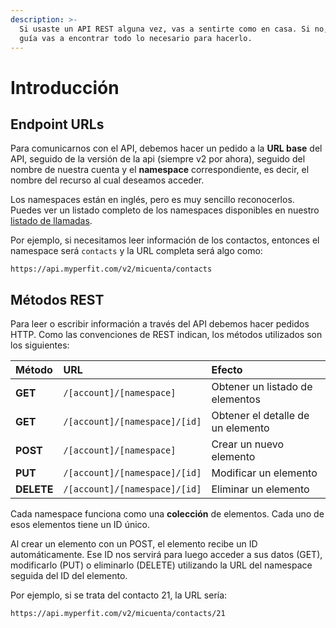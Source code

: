 ```yaml
---
description: >-
  Si usaste un API REST alguna vez, vas a sentirte como en casa. Si no, en esta
  guía vas a encontrar todo lo necesario para hacerlo.
---
```


# Introducción

## Endpoint URLs

Para comunicarnos con el API, debemos hacer un pedido a la **URL base** del API, seguido de la versión de la api \(siempre v2 por ahora\), seguido del nombre de nuestra cuenta y el **namespace** correspondiente, es decir, el nombre del recurso al cual deseamos acceder. 

Los namespaces están en inglés, pero es muy sencillo reconocerlos. Puedes ver un listado completo de los namespaces disponibles en nuestro [listado de llamadas](https://perfitapiv2.docs.apiary.io/).

Por ejemplo, si necesitamos leer información de los contactos, entonces el namespace será `contacts` y la URL completa será algo como:

```text
https://api.myperfit.com/v2/micuenta/contacts
```

## Métodos REST

Para leer o escribir información a través del API debemos hacer pedidos HTTP. Como las convenciones de REST indican, los métodos utilizados son los siguientes:

| Método | URL | Efecto |
| :--- | :--- | :--- |
| **GET** | `/[account]/[namespace]` | Obtener un listado de elementos |
| **GET** | `/[account]/[namespace]/[id]` | Obtener el detalle de un elemento |
| **POST** | `/[account]/[namespace]` | Crear un nuevo elemento |
| **PUT** | `/[account]/[namespace]/[id]` | Modificar un elemento |
| **DELETE** | `/[account]/[namespace]/[id]` | Eliminar un elemento |

Cada namespace funciona como una **colección** de elementos. Cada uno de esos elementos tiene un ID único. 

Al crear un elemento con un POST, el elemento recibe un ID automáticamente. Ese ID nos servirá para luego acceder a sus datos \(GET\), modificarlo \(PUT\) o eliminarlo \(DELETE\) utilizando la URL del namespace seguida del ID del elemento. 

Por ejemplo, si se trata del contacto 21, la URL sería:

```text
https://api.myperfit.com/v2/micuenta/contacts/21
```



